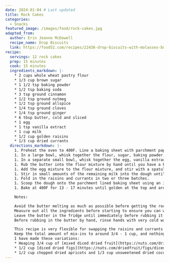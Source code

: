 ```yaml
---
date: 2024-01-04 # Last updated
title: Rock Cakes
categories:
  - Snacks
featured_image: /images/food/rock-cakes.jpg
adapted_from:
  author: Erin Jeanne McDowell
  recipe_name: Drop Biscuits
  link: https://food52.com/recipes/22436-drop-biscuits-with-molasses-butter
recipe:
  servings: 12 rock cakes
  prep: 15 minutes
  cook: 15 minutes
  ingredients_markdown: |-
    * 2 cups whole wheat pastry flour
    * 1/3 cup brown sugar
    * 1 1/2 tsp baking powder
    * 1/2 tsp baking soda
    * 3 tsp ground cinnamon
    * 1/2 tsp ground nutmeg
    * 1/2 tsp ground allspice
    * 1/4 tsp ground cloves
    * 1/4 tsp ground ginger
    * 6 tbsp butter, cold and sliced
    * 1 egg
    * 1 tsp vanilla extract
    * 1 cup milk
    * 1/2 cup golden raisins
    * 1/3 cup dried currants
  directions_markdown: |-
    1. Preheat the oven to 400F. Line a baking sheet with parchment paper.
    1. In a large bowl, whisk together the flour, sugar, baking powder, and baking soda to combine.
    1. In a separate small bowl, whisk together the egg, vanilla extract, and 1/4 cup of the milk.
    1. Rub the butter into the flour mixture by hand until you have a breadcrumb consistency.
    1. Add the egg mixture to the flour mixture, and stir with a spatula to combine.
    1. Stir in small amounts of the remaining milk into the dough until you achieve a soft dropping consistency (drops off the spoon in 5 seconds), up to 1/4 cup of milk at a time.
    1. Fold in the raisins and currants in two or three batches.
    1. Scoop the dough onto the parchment lined baking sheet using an ice cream scoop, forming 12 rough dough balls. The goal is not a perfect ball, because we want the craggy texture of a rock cake.
    1. Bake at 400F for 13 - 17 minutes until golden at the top and around the edges. If you tap the bottom of a rock cake, it should sound hollow. Cool on a wire rack.

    Notes:

    Avoid the butter melting as much as possible before getting the rock cakes into the oven.
    Measure out all the ingredients before starting to ensure you can work quickly once the butter is rubbed in.
    Leave the butter in the fridge until immediately before rubbing it into flour.
    Before rubbing in the butter by hand, rinse hands with very cold water to make your hands as cold as possible.

    This recipe is very flexible for swapping the raisins and currants for other mix-ins like nuts and other dried fruits.
    Keep the total amount of mix-ins to around 3/4 - 1 cup, and nothing too wet like fresh fruit.
    I have made these variations:
    * Heaping 3/4 cup of [mixed diced dried fruit](https://nuts.com/driedfruit/mixed-fruit/diced.html)
    * 1/2 cup [diced dried figs](https://nuts.com/driedfruit/figs/diced.html) and 2 oz bar of semi-sweet chocolate, chopped
    * 1/2 cup chopped dried apricots and 1/3 cup unsweetened dried coconut
---
```

